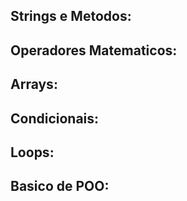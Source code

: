 ## Strings e Metodos:

## Operadores Matematicos:

## Arrays:

## Condicionais:

## Loops:

## Basico de POO:

